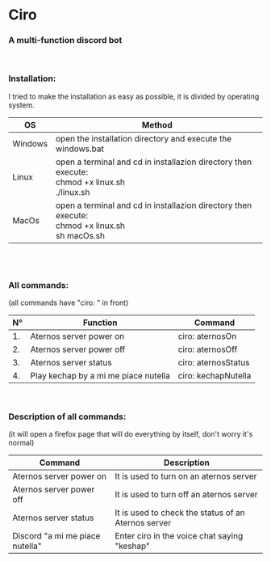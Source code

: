 # **Ciro**
### A multi-function discord bot
<br>

### Installation:
I tried to make the installation as easy as possible, it is divided by operating system. 

|OS|Method|
|--|------|
|Windows|open the installation directory and execute the windows.bat|
|Linux|open a terminal and cd in installazion directory then execute:<br> chmod +x linux.sh<br> ./linux.sh|
|MacOs|open a terminal and cd in installazion directory then execute:<br> chmod +x linux.sh<br> sh macOs.sh|
<br>
<br>

### All commands: 
(all commands have "ciro: " in front) 

|N°|Function|Command|
|--|--------|-------|
|1.|Aternos server power on|ciro: aternosOn|
|2.|Aternos server power off|ciro: aternosOff|
|3.|Aternos server status|ciro: aternosStatus|
|4.|Play kechap by a mi me piace nutella|ciro: kechapNutella|
<br>

### Description of all commands:
(it will open a firefox page that will do everything by itself, don't worry it's normal)

|Command|Description|
|-------|-----------|
|Aternos server power on|It is used to turn on an aternos server|
|Aternos server power off|It is used to turn off an aternos server|
|Aternos server status|It is used to check the status of an Aternos server|
|Discord "a mi me piace nutella"|Enter ciro in the voice chat saying "keshap"|
